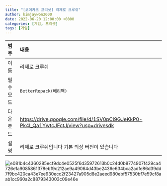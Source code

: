 ```yaml
---
title: "[코이카츠 프리셋] 리제로 크루쉬"
author: kimjaywon2000
date: 2022-06-20 12:00:00 +0800
categories: [게임, 프리셋]
tags: [게임]
---
```


| 범주             | 내용            |
|:----------------|:---------------|
| 이름             | 리제로 크루쉬  |
| 필수 모드         | `BetterRepack(베리팩)`       |
| 다운로드          | <https://drive.google.com/file/d/1SV0pCi9GJeKkP0-Pk4I_Qa1YwtcJFctJ/view?usp=drivesdk> |
| 설명             | 리제로 크루쉬입니다 기본 의상 버전이 있습니다  |

![e081b4c4360285ecf9dc4e0525f6d35972613b0c24d0b8774907f429ca4726e1a9085861378ebf9c212ae9a49064d43be2436e634bca2adfe86d39dd7f9bc420ca43e7ee930ecc2f23427a905d8e2aeed980ebf57530bf7e59cf8aab1cc960a2c8879343003c09e46e](https://user-images.githubusercontent.com/76558033/174843934-e5c0d265-a514-430a-bfe5-eccfc39459ac.jpg)

